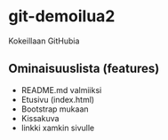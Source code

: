 # git-demoilua2
Kokeillaan GitHubia


## Ominaisuuslista (features)

* README.md valmiiksi
* Etusivu (index.html)
* Bootstrap mukaan
* Kissakuva
* linkki xamkin sivulle